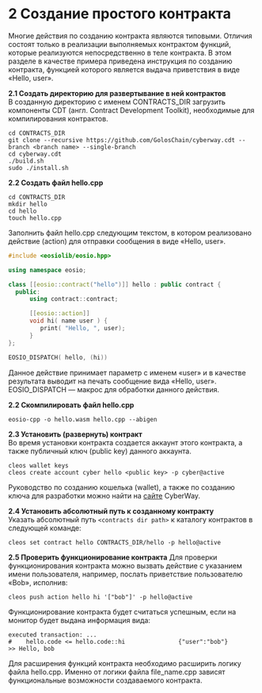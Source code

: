 
# 2 Cоздание простого контракта
Многие действия по созданию контракта являются типовыми. Отличия состоят только в реализации выполняемых контрактом функций, которые реализуются непосредственно в теле контракта. В этом разделе в качестве примера приведена инструкция по созданию контракта, функцией которого является выдача приветствия в виде «Hello, user».  

**2.1 Создать директорию для развертывание в ней контрактов**  
В созданную директорию с именем CONTRACTS_DIR загрузить компоненты CDT (англ. Contract Development Toolkit), необходимые для компилирования контрактов.
```
cd CONTRACTS_DIR
git clone --recursive https://github.com/GolosChain/cyberway.cdt --branch <branch name> --single-branch
cd cyberway.cdt
./build.sh
sudo ./install.sh
```  
**2.2 Создать файл hello.cpp**
```
cd CONTRACTS_DIR
mkdir hello
cd hello
touch hello.cpp
```  
Заполнить файл  hello.cpp следующим текстом, в котором реализовано действие (action) для отправки сообщения в виде «Hello, user».
```cpp
#include <eosiolib/eosio.hpp>

using namespace eosio;

class [[eosio::contract("hello")]] hello : public contract {
  public:
      using contract::contract;

      [[eosio::action]]
      void hi( name user ) {
         print( "Hello, ", user);
      }
};

EOSIO_DISPATCH( hello, (hi))
```  
Данное действие принимает параметр с именем «user» и в качестве результата выводит на печать сообщение вида «Hello, user».
EOSIO_DISPATCH — макрос для обработки данного действия.  

**2.2 Скомпилировать файл hello.cpp**
```
eosio-cpp -o hello.wasm hello.cpp --abigen
```  

**2.3 Установить (развернуть) контракт**  
Во время установки контракта создается аккаунт этого контракта, а также публичный ключ (public key) данного аккаунта.  
```
cleos wallet keys
cleos create account cyber hello <public key> -p cyber@active
```   
Руководство по созданию кошелька (wallet), а также по созданию ключа для разработки можно найти на [сайте](https://cyberway.gitbook.io/ru/v/ru/developers/create_development_wallet) CyberWay.  

**2.4 Установить абсолютный путь к созданному контракту**  
Указать абсолютный путь `<contracts dir path>` к каталогу контрактов в следующей команде:
```
cleos set contract hello CONTRACTS_DIR/hello -p hello@active
```  
**2.5 Проверить функционирование контракта**
Для проверки функционирования контракта можно вызвать действие с указанием имени пользователя, например, послать приветствие пользователю «Bob», исполнив: 
```
cleos push action hello hi '["bob"]' -p hello@active
```  

Функционирование контракта будет считаться успешным, если на монитор будет выдана информация вида:
```
executed transaction: ... 
#    hello.code <= hello.code::hi               {"user":"bob"}
>> Hello, bob
```  

Для расширения функций контракта необходимо расширить логику файла hello.cpp. Именно от логики файла file_name.cpp зависят функциональные возможности создаваемого контракта. 
